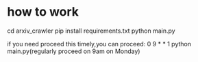 # how to work
cd arxiv_crawler
pip install requirements.txt
python main.py

if you need proceed this timely,you can proceed:
0 9 * * 1 python main.py(regularly proceed on 9am on Monday)

